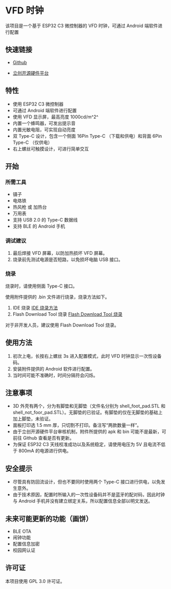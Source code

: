  # VFD 时钟 
 该项目是一个基于 ESP32 C3 微控制器的 VFD 时钟，可通过 Android 端软件进行配置
 ## 快速链接
 - [Github](https://github.com/EcutAtom336/VFDCLK/tree/master) 

 - [立创开源硬件平台](https://oshwhub.com/dter/vdf-clk)
 ## 特性
 - 使用 ESP32 C3 微控制器
 - 可通过 Android 端软件进行配置
 - 使用 VFD 显示屏，最高亮度 1000cd/m^2^
 - 内置一个蜂鸣器，可发出提示音
 - 内置光敏电阻，可实现自动亮度
 - 双 Type-C 设计，包含一个侧面 16Pin Type-C （下载和供电）和背面 6Pin Type-C （仅供电）
 - 右上螺丝可触摸设计，可进行简单交互

 ## 开始
 ### 所需工具
 - 镊子
 - 电烙铁
 - 热风枪 或 加热台
 - 万用表
 - 支持 USB 2.0 的 Type-C 数据线
 - 支持 BLE 的 Android 手机

 ### 调试建议
  1. 最后焊接 VFD 屏幕，以防加热损坏 VFD 屏幕。
  2. 烧录前先测试电源是否短路，以免损坏电脑 USB 接口。

 ### 烧录
 烧录时，请使用侧面 Type-C 接口。

 使用附件提供的 .bin 文件进行烧录，烧录方法如下。
 
 1. IDE 烧录
 [IDE 烧录方法](https://docs.espressif.com/projects/esp-techpedia/zh_CN/latest/esp-friends/get-started/try-firmware/try-firmware-platform.html#ide)
 2. Flash Download Tool 烧录
 [Flash Download Tool 烧录](https://docs.espressif.com/projects/esp-techpedia/zh_CN/latest/esp-friends/get-started/try-firmware/try-firmware-platform.html#flash-download-tool)

 对于非开发人员，建议使用 Flash Download Tool 烧录。

 ## 使用方法
 1. 初次上电，长按右上螺丝 3s 进入配置模式，此时 VFD 时钟显示一次性设备码。
 2. 安装附件提供的 Android 软件进行配置。
 3. 当时间可能不准确时，时间分隔符会闪烁。

 ## 注意事项
 - 3D 外壳有两个，分为有脚垫和无脚垫（文件名分别为 shell_foot_pad.STL 和 shell_not_foor_pad.STL）。无脚垫的已验证。有脚垫的仅在无脚垫的基础上加上脚垫，未验证。
 - 面板打印选 1.5 mm 厚，只切割不打印。备注写“两款数量一样”。
 - 由于立创开源硬件平台审核机制，附件所提供的 apk 和 bin 可能不是最新，可前往 Github 查看是否有更新。
 - 为保证 ESP32 C3 天线校准成功以及系统稳定，请使用电压为 5V 且电流不低于 800mA 的电源进行供电。

 ## 安全提示
 - 尽管具有防回流设计，但也不要同时使用两个 Type-C 接口进行供电，以免发生意外。
 - 由于技术原因，配置时所输入的一次性设备码并不是蓝牙的配对码，因此时钟与 Android 手机并没有建立绑定关系，所以配置信息全部以明文发送。

 ## 未来可能更新的功能（画饼）
 - BLE OTA
 - 闹钟功能
 - 配置信息加密
 - 校园网认证

 ## 许可证
 本项目使用 GPL 3.0 许可证。